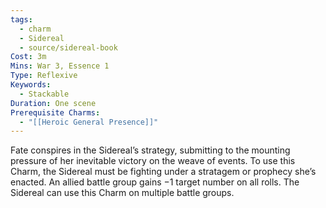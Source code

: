 ```yaml
---
tags:
  - charm
  - Sidereal
  - source/sidereal-book
Cost: 3m
Mins: War 3, Essence 1
Type: Reflexive
Keywords:
  - Stackable
Duration: One scene
Prerequisite Charms:
  - "[[Heroic General Presence]]"
---
```

Fate conspires in the Sidereal’s strategy, submitting to the mounting pressure of her inevitable victory on the weave of events. To use this Charm, the Sidereal must be fighting under a stratagem or prophecy she’s enacted. An allied battle group gains −1 target number on all rolls. The Sidereal can use this Charm on multiple battle groups.
